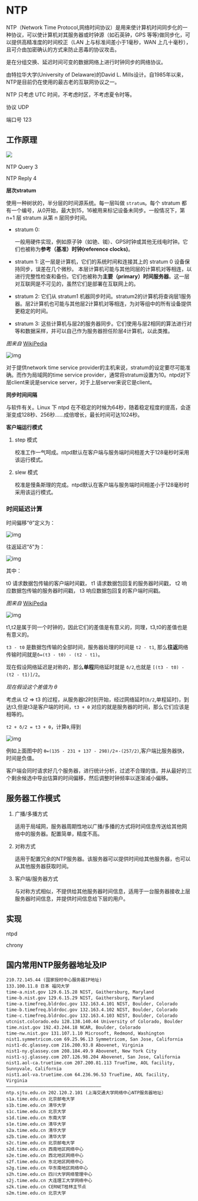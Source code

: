 # NTP

NTP（Network Time Protocol,网络时间协议）是用来使计算机时间同步化的一种协议，可以使计算机对其服务器或时钟源（如石英钟，GPS 等等)做同步化，可以提供高精准度的时间校正（LAN 上与标准间差小于1毫秒，WAN 上几十毫秒），且可介由加密确认的方式来防止恶毒的协议攻击。

是在分组交换、延迟时间可变的数据网络上进行时钟同步的网络协议。

由特拉华大学(University of Delaware)的David L. Mills设计。自1985年以来，NTP是目前仍在使用的最古老的互联网协议之一。

NTP 只考虑 UTC 时间，不考虑时区，不考虑夏令时等。

协议 UDP

端口号 123

## 工作原理

![](..\..\Image\n\NTP.jpg)

NTP Query   3

NTP Reply    4

**层次stratum**

使用一种树状的，半分层的时间源系统。每一层叫做 `stratum`。每个 stratum 都有一个编号，从0开始，最大到15，16被用来标记设备未同步。一般情况下，第 n+1 层 stratum 从第 n 层同步时间。

- stratum 0:

  一般用硬件实现，例如原子钟（如铯、铷）、GPS时钟或其他无线电时钟。它们也被称为**参考（基准）时钟(reference clocks)**。

- stratum 1:
   这一层是计算机，它们的系统时间和连接其上的 stratum 0 设备保持同步，误差在几个微秒。
   本层计算机可能与其他同层的计算机对等相连，以进行完整性检查和备份。它们也被称为**主要（primary）时间服务器**。这一层对互联网是不可见的，虽然它们是部署在互联网上的。
- stratum 2:
   它们从 stratum1 机器同步时间。stratum2的计算机将查询层1服务器。层2计算机也可能与其他层2计算机对等相连，为对等组中的所有设备提供更稳定的时间。
- stratum 3:
   这些计算机与层2的服务器同步。它们使用与层2相同的算法进行对等和数据采样，并可以自己作为服务器担任阶层4计算机，以此类推。

*图来自*  [WikiPedia](https://en.wikipedia.org/wiki/Network_Time_Protocol)

![img](..\..\Image\n\ntpstratum)

对于提供network time service provider的主机来说，stratum的设定要尽可能准确。而作为局域网的time service provider，通常将stratum设置为10。ntpd对下层client来说是service server，对于上层server来说它是client。

**同步时间间隔** 

与软件有关。Linux 下 ntpd 在不稳定的时候为64秒，随着稳定程度的提高，会逐渐变成128秒、256秒......成倍增长，最长时间可达1024秒。

**客户端运行模式** 

1. step 模式

   校准工作一气呵成。ntpd默认在客户端与服务端时间相差大于128毫秒时采用该运行模式。

2. slew 模式

   校准是慢条斯理的完成。ntpd默认在客户端与服务端时间相差小于128毫秒时采用该运行模式。

### 时间延迟计算

时间偏移“θ”定义为：

![img](..\..\Image\n\ntpgongshi1)

往返延迟“δ”为：

![img](..\..\Image\n\ntpgongshi2)

其中：

t0  请求数据包传输的客户端时间戳，
t1  请求数据包回复的服务器时间戳，
t2  响应数据包传输的服务器时间戳，
t3  响应数据包回复的客户端时间戳。

*图来自*  [WikiPedia](https://en.wikipedia.org/wiki/Network_Time_Protocol)

![img](..\..\Image\n\ntpgongshi0)

t1,t2是属于同一个时钟的，因此它们的差值是有意义的，同理，t3,t0的差值也是有意义的。

`t3 - t0` 是数据包传输的全部时间，服务器处理的时间是 `t2 - t1`, 那么**往返**网络传输时间就是`δ=(t3 - t0) - (t2 - t1)`。

现在假设网络延迟是对称的，那么**单程**网络延时就是 `δ/2`,也就是 `[(t3 - t0) - (t2 - t1)]/2`。

*现在假设这个差值为 θ*

考虑从 t2 => t3 的过程，从服务器t2时刻开始，经过网络延时(`δ/2`,单程延时)，到达t3,但是t3是客户端的时间，`t3 + θ` 对应的就是服务器的时间，那么它们应该是相等的。

`t2 + δ/2 = t3 + θ`，计算`θ`,得到

![img](D:\CVS\Git\wfbook\Image\n\ntpgongshi3)

例如上面图中的 `θ=(135 - 231 + 137 - 298)/2`=`-(257/2)`,客户端比服务器快，时间是负值。

客户端会同时请求好几个服务器，进行统计分析，过滤不合理的值，并从最好的三个剩余候选中导出估算的时间偏移，然后调整时钟频率以逐渐减小偏移。

## 服务器工作模式

1. 广播/多播方式

   适用于局域网，服务器周期性地以广播/多播的方式将时间信息传送给其他网络中的服务器。配置简单，精度不高。

2. 对称方式

   适用于配置冗余的NTP服务器。该服务器可以提供时间给其他服务器，也可以从其他服务器获取时间。

3. 客户端/服务器方式

   与对称方式相似，不提供给其他服务器时间信息，适用于一台服务器接收上层服务器时间信息，并提供时间信息给下层的用户。

## 实现

ntpd

chrony

## 国内常用NTP服务器地址及IP

```
210.72.145.44 (国家授时中心服务器IP地址)  
133.100.11.8 日本 福冈大学  
time-a.nist.gov 129.6.15.28 NIST, Gaithersburg, Maryland   
time-b.nist.gov 129.6.15.29 NIST, Gaithersburg, Maryland   
time-a.timefreq.bldrdoc.gov 132.163.4.101 NIST, Boulder, Colorado   
time-b.timefreq.bldrdoc.gov 132.163.4.102 NIST, Boulder, Colorado   
time-c.timefreq.bldrdoc.gov 132.163.4.103 NIST, Boulder, Colorado   
utcnist.colorado.edu 128.138.140.44 University of Colorado, Boulder   
time.nist.gov 192.43.244.18 NCAR, Boulder, Colorado   
time-nw.nist.gov 131.107.1.10 Microsoft, Redmond, Washington   
nist1.symmetricom.com 69.25.96.13 Symmetricom, San Jose, California   
nist1-dc.glassey.com 216.200.93.8 Abovenet, Virginia   
nist1-ny.glassey.com 208.184.49.9 Abovenet, New York City   
nist1-sj.glassey.com 207.126.98.204 Abovenet, San Jose, California   
nist1.aol-ca.truetime.com 207.200.81.113 TrueTime, AOL facility, Sunnyvale, California   
nist1.aol-va.truetime.com 64.236.96.53 TrueTime, AOL facility, Virginia  
————————————————————————————————————  
ntp.sjtu.edu.cn 202.120.2.101 (上海交通大学网络中心NTP服务器地址）  
s1a.time.edu.cn 北京邮电大学  
s1b.time.edu.cn 清华大学  
s1c.time.edu.cn 北京大学  
s1d.time.edu.cn 东南大学  
s1e.time.edu.cn 清华大学  
s2a.time.edu.cn 清华大学  
s2b.time.edu.cn 清华大学  
s2c.time.edu.cn 北京邮电大学  
s2d.time.edu.cn 西南地区网络中心  
s2e.time.edu.cn 西北地区网络中心  
s2f.time.edu.cn 东北地区网络中心  
s2g.time.edu.cn 华东南地区网络中心  
s2h.time.edu.cn 四川大学网络管理中心  
s2j.time.edu.cn 大连理工大学网络中心  
s2k.time.edu.cn CERNET桂林主节点  
s2m.time.edu.cn 北京大学
```